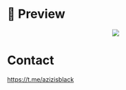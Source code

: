 # 📸 Preview
<p align="center">
<img src="https://cdn.discordapp.com/attachments/1246219567240577024/1246831773497823365/Discord_pOr5hG9cEx.png?ex=665dd213&is=665c8093&hm=e8d9db4bbb858b3af65c968f6dae9f20188dcc589bf829c75b56a985b5f1be11&">
</p>

# Contact
https://t.me/azizisblack
